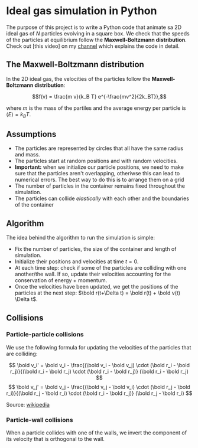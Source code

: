 # Ideal gas simulation in Python

The purpose of this project is to write a Python code that animate sa 2D ideal gas of $N$ particles evolving in a square box. 
We check that the speeds of the particles at equilibrium follow the **Maxwell-Boltzmann distribution**. 
Check out [this video] on my [channel](https://www.youtube.com/channel/UCrD42YxJdVEKl-9-iER80hA) which explains the code in detail. 


## The Maxwell-Boltzmann distribution

In the 2D ideal gas, the velocities of the particles follow the **Maxwell-Boltzmann distribution**: 

$$f(v) = \frac{m v}{k_B T} e^{-\frac{mv^2}{2k_BT}},$$

where $m$ is the mass of the partiles and the average energy per particle is $\langle E \rangle=k_B T.$ 

## Assumptions
* The particles are represented by circles that all have the same radius and mass. 
* The particles start at random positions and with random velocities. 
* **Important:** when we initialize our particle positions, we need to make sure that the particles aren't overlapping, otheriwse this can lead to numerical errors. The best way to do this is to arrange them on a grid
* The number of particles in the container remains fixed throughout the simulation. 
* The particles can collide *elastically* with each other and the boundaries of the container


## Algorithm 
The idea behind the algorithm to run the simulation is simple: 

* Fix the number of particles, the size of the container and length of simulation.
* Initialize their positions and velocities at time $t=0$. 
* At each time step: check if some of the particles are colliding with one another/the wall. If so, update their velocities accounting for the conservation of energy + momentum.
* Once the velocities have been updated, we get the positions of the particles at the next step: $\bold r(t+\Delta t) = \bold r(t) + \bold v(t) \Delta t$.

## Collisions 
### Particle-particle collisions
We use the following formula for updating the velocities of the particles that are colliding:

$$ \bold v_i' = \bold v_i - \frac{(\bold v_i - \bold v_j) \cdot (\bold r_i - \bold r_j)}{(\bold r_i - \bold r_j) \cdot (\bold r_i - \bold r_j)} (\bold r_i - \bold r_j) $$
$$ \bold v_j' = \bold v_j - \frac{(\bold v_j - \bold v_i) \cdot (\bold r_j - \bold r_i)}{(\bold r_j - \bold r_i) \cdot (\bold r_i - \bold r_j)} (\bold r_j - \bold r_i) $$ 

Source: [wikipedia](https://en.wikipedia.org/wiki/Elastic_collision)

### Particle-wall collisions
When a particle collides with one of the walls, we invert the component of its velocity that is orthogonal to the wall. 
